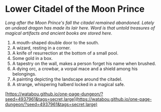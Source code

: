 # Lower Citadel of the Moon Prince

_Long after the Moon Prince's fall the citadel remained abandoned. Lately an undead dragon has made its lair here. Word is that untold treasures of magical artifacts and ancient books are stored here._

1. A mouth-shaped double door to the south.
2. A wizard, resting in a corner.
3. A knife of resurrection at the bottom of a small pool.
4. Some gold in a box.
5. A tapestry on the wall, makes a person forget his name when brushed.
6. A dying orc, a crowbar, a vorpal mace and a shield among his belongings.
7. A painting depicting the landscape around the citadel.
8. A strange, whispering halberd locked in a magical safe.

[https://watabou.github.io/one-page-dungeon/?seed=4937961&tags=secret,large](https://watabou.github.io/one-page-dungeon/?seed=4937961&tags=secret,large)
